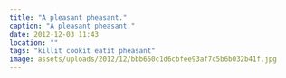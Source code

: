 ```yaml
---
title: "A pleasant pheasant."
caption: "A pleasant pheasant."
date: 2012-12-03 11:43
location: ""
tags: "killit cookit eatit pheasant"
image: assets/uploads/2012/12/bbb650c1d6cbfee93af7c5b6b032b41f.jpg
---
```

